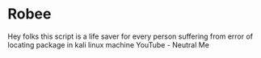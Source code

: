 # Robee
Hey folks this script is a life saver for every person suffering from error of locating package in kali linux machine
YouTube - Neutral Me
